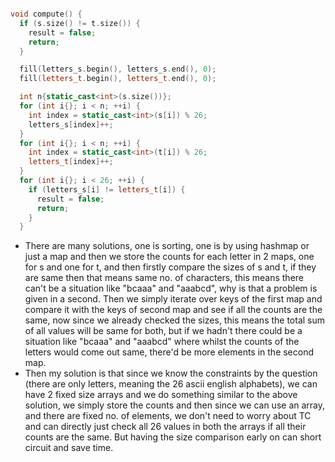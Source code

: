```cpp

void compute() {
  if (s.size() != t.size()) {
    result = false;
    return;
  }

  fill(letters_s.begin(), letters_s.end(), 0);
  fill(letters_t.begin(), letters_t.end(), 0);

  int n{static_cast<int>(s.size())};
  for (int i{}; i < n; ++i) {
    int index = static_cast<int>(s[i]) % 26;
    letters_s[index]++;
  }
  for (int i{}; i < n; ++i) {
    int index = static_cast<int>(t[i]) % 26;
    letters_t[index]++;
  }
  for (int i{}; i < 26; ++i) {
    if (letters_s[i] != letters_t[i]) {
      result = false;
      return;
    }
  }
```

- There are many solutions, one is sorting, one is by using hashmap or just a map and then we store the counts for each letter in 2 maps, one for s and one for t, and then firstly compare the sizes of s and t, if they are same then that means same no. of characters, this means there can't be a situation like "bcaaa" and "aaabcd", why is that a problem is given in a second. Then we simply iterate over keys of the first map and compare it with the keys of second map and see if all the counts are the same, now since we already checked the sizes, this means the total sum of all values will be same for both, but if we hadn't there could be a situation like "bcaaa" and "aaabcd" where whilst the counts of the letters would come out same, there'd be more elements in the second map.
- Then my solution is that since we know the constraints by the question (there are only letters, meaning the 26 ascii english alphabets), we can have 2 fixed size arrays and we do something similar to the above solution, we simply store the counts and then since we can use an array, and there are fixed no. of elements, we don't need to worry about TC and can directly just check all 26 values in both the arrays if all their counts are the same. But having the size comparison early on can short circuit and save time.
